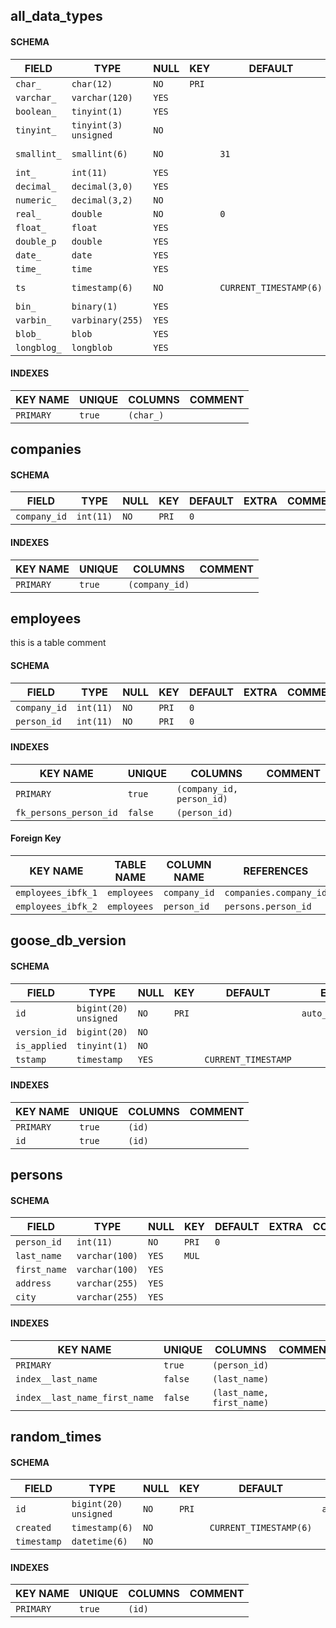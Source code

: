 ## all_data_types
#### SCHEMA
|    FIELD    |         TYPE          | NULL  |  KEY  |        DEFAULT         |              EXTRA               |    COMMENT     |
|-------------|-----------------------|-------|-------|------------------------|----------------------------------|----------------|
| `char_`     | `char(12)`            | `NO`  | `PRI` |                        |                                  |                |
| `varchar_`  | `varchar(120)`        | `YES` |       |                        |                                  |                |
| `boolean_`  | `tinyint(1)`          | `YES` |       |                        |                                  |                |
| `tinyint_`  | `tinyint(3) unsigned` | `NO`  |       |                        |                                  |                |
| `smallint_` | `smallint(6)`         | `NO`  |       | `31`                   |                                  | `test comment` |
| `int_`      | `int(11)`             | `YES` |       |                        |                                  |                |
| `decimal_`  | `decimal(3,0)`        | `YES` |       |                        |                                  |                |
| `numeric_`  | `decimal(3,2)`        | `NO`  |       |                        |                                  |                |
| `real_`     | `double`              | `NO`  |       | `0`                    |                                  |                |
| `float_`    | `float`               | `YES` |       |                        |                                  |                |
| `double_p`  | `double`              | `YES` |       |                        |                                  |                |
| `date_`     | `date`                | `YES` |       |                        |                                  |                |
| `time_`     | `time`                | `YES` |       |                        |                                  |                |
| `ts`        | `timestamp(6)`        | `NO`  |       | `CURRENT_TIMESTAMP(6)` | `on update CURRENT_TIMESTAMP(6)` |                |
| `bin_`      | `binary(1)`           | `YES` |       |                        |                                  |                |
| `varbin_`   | `varbinary(255)`      | `YES` |       |                        |                                  |                |
| `blob_`     | `blob`                | `YES` |       |                        |                                  |                |
| `longblog_` | `longblob`            | `YES` |       |                        |                                  |                |
#### INDEXES
| KEY NAME  | UNIQUE |  COLUMNS  | COMMENT |
|-----------|--------|-----------|---------|
| `PRIMARY` | `true` | `(char_)` |         |

## companies
#### SCHEMA
|    FIELD     |   TYPE    | NULL |  KEY  | DEFAULT | EXTRA | COMMENT |
|--------------|-----------|------|-------|---------|-------|---------|
| `company_id` | `int(11)` | `NO` | `PRI` | `0`     |       |         |
#### INDEXES
| KEY NAME  | UNIQUE |    COLUMNS     | COMMENT |
|-----------|--------|----------------|---------|
| `PRIMARY` | `true` | `(company_id)` |         |

## employees

this is a table comment

#### SCHEMA
|    FIELD     |   TYPE    | NULL |  KEY  | DEFAULT | EXTRA | COMMENT |
|--------------|-----------|------|-------|---------|-------|---------|
| `company_id` | `int(11)` | `NO` | `PRI` | `0`     |       |         |
| `person_id`  | `int(11)` | `NO` | `PRI` | `0`     |       |         |
#### INDEXES
|        KEY NAME        | UNIQUE  |          COLUMNS          | COMMENT |
|------------------------|---------|---------------------------|---------|
| `PRIMARY`              | `true`  | `(company_id, person_id)` |         |
| `fk_persons_person_id` | `false` | `(person_id)`             |         |
#### Foreign Key
|      KEY NAME      | TABLE NAME  | COLUMN NAME  |       REFERENCES       |
|--------------------|-------------|--------------|------------------------|
| `employees_ibfk_1` | `employees` | `company_id` | `companies.company_id` |
| `employees_ibfk_2` | `employees` | `person_id`  | `persons.person_id`    |

## goose_db_version
#### SCHEMA
|    FIELD     |         TYPE          | NULL  |  KEY  |       DEFAULT       |      EXTRA       | COMMENT |
|--------------|-----------------------|-------|-------|---------------------|------------------|---------|
| `id`         | `bigint(20) unsigned` | `NO`  | `PRI` |                     | `auto_increment` |         |
| `version_id` | `bigint(20)`          | `NO`  |       |                     |                  |         |
| `is_applied` | `tinyint(1)`          | `NO`  |       |                     |                  |         |
| `tstamp`     | `timestamp`           | `YES` |       | `CURRENT_TIMESTAMP` |                  |         |
#### INDEXES
| KEY NAME  | UNIQUE | COLUMNS | COMMENT |
|-----------|--------|---------|---------|
| `PRIMARY` | `true` | `(id)`  |         |
| `id`      | `true` | `(id)`  |         |

## persons
#### SCHEMA
|    FIELD     |      TYPE      | NULL  |  KEY  | DEFAULT | EXTRA | COMMENT |
|--------------|----------------|-------|-------|---------|-------|---------|
| `person_id`  | `int(11)`      | `NO`  | `PRI` | `0`     |       |         |
| `last_name`  | `varchar(100)` | `YES` | `MUL` |         |       |         |
| `first_name` | `varchar(100)` | `YES` |       |         |       |         |
| `address`    | `varchar(255)` | `YES` |       |         |       |         |
| `city`       | `varchar(255)` | `YES` |       |         |       |         |
#### INDEXES
|           KEY NAME            | UNIQUE  |          COLUMNS          | COMMENT |
|-------------------------------|---------|---------------------------|---------|
| `PRIMARY`                     | `true`  | `(person_id)`             |         |
| `index__last_name`            | `false` | `(last_name)`             |         |
| `index__last_name_first_name` | `false` | `(last_name, first_name)` |         |

## random_times
#### SCHEMA
|    FIELD    |         TYPE          | NULL |  KEY  |        DEFAULT         |      EXTRA       | COMMENT |
|-------------|-----------------------|------|-------|------------------------|------------------|---------|
| `id`        | `bigint(20) unsigned` | `NO` | `PRI` |                        | `auto_increment` |         |
| `created`   | `timestamp(6)`        | `NO` |       | `CURRENT_TIMESTAMP(6)` |                  |         |
| `timestamp` | `datetime(6)`         | `NO` |       |                        |                  |         |
#### INDEXES
| KEY NAME  | UNIQUE | COLUMNS | COMMENT |
|-----------|--------|---------|---------|
| `PRIMARY` | `true` | `(id)`  |         |
